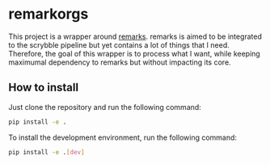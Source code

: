 # remarkorgs

This project is a wrapper around [remarks](https://github.com/Scrybbling-together/remarks).
remarks is aimed to be integrated to the scrybble pipeline but yet contains a lot of things that I need.
Therefore, the goal of this wrapper is to process what I want, while keeping maximumal dependency to remarks but without impacting its core.

## How to install

Just clone the repository and run the following command:

```sh
pip install -e .
```

To install the development environment, run the following command:

```sh
pip install -e .[dev]
```
